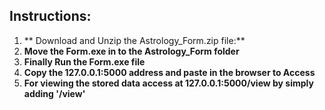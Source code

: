 ## Instructions:

1. ** Download and Unzip the Astrology_Form.zip file:**
2. **Move the Form.exe in to the Astrology_Form folder**
3. **Finally Run the Form.exe file**
4. **Copy the 127.0.0.1:5000 address and paste in the browser to Access**
5. **For viewing the stored data access at 127.0.0.1:5000/view by simply adding '/view'**
